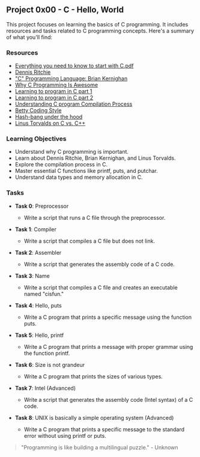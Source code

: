 ## Project 0x00 - C - Hello, World

This project focuses on learning the basics of C programming. It includes resources and tasks related to C programming concepts. Here's a summary of what you'll find:

### Resources

- [Everything you need to know to start with C.pdf](https://s3.amazonaws.com/alx-intranet.hbtn.io/uploads/misc/2022/4/e0ccf91eec6b977a9e00ed384dc285df9c2772e3.pdf?X-Amz-Algorithm=AWS4-HMAC-SHA256&X-Amz-Credential=AKIARDDGGGOUSBVO6H7D%2F20230907%2Fus-east-1%2Fs3%2Faws4_request&X-Amz-Date=20230907T233502Z&X-Amz-Expires=86400&X-Amz-SignedHeaders=host&X-Amz-Signature=bf1511bed84613a02854db1e5fb71370066d8db088a676a05eaaa6cd51bc33be)
- [Dennis Ritchie](https://en.wikipedia.org/wiki/Dennis_Ritchie)
- ["C" Programming Language: Brian Kernighan](https://www.youtube.com/watch?v=de2Hsvxaf8M)
- [Why C Programming Is Awesome](https://www.youtube.com/watch?v=smGalmxPVYc)
- [Learning to program in C part 1](https://www.youtube.com/watch?v=rk2fK2IIiiQ)
- [Learning to program in C part 2](https://www.youtube.com/watch?v=FwpP_MsZWnU)
- [Understanding C program Compilation Process](https://www.youtube.com/watch?v=VDslRumKvRA)
- [Betty Coding Style](https://github.com/alx-tools/Betty/wiki)
- [Hash-bang under the hood](https://twitter.com/unix_byte/status/1024147947393495040?s=21)
- [Linus Torvalds on C vs. C++](https://harmful.cat-v.org/software/c++/linus)

### Learning Objectives

- Understand why C programming is important.
- Learn about Dennis Ritchie, Brian Kernighan, and Linus Torvalds.
- Explore the compilation process in C.
- Master essential C functions like printf, puts, and putchar.
- Understand data types and memory allocation in C.

### Tasks

- **Task 0**: Preprocessor
  - Write a script that runs a C file through the preprocessor.

- **Task 1**: Compiler
  - Write a script that compiles a C file but does not link.

- **Task 2**: Assembler
  - Write a script that generates the assembly code of a C code.

- **Task 3**: Name
  - Write a script that compiles a C file and creates an executable named "cisfun."

- **Task 4**: Hello, puts
  - Write a C program that prints a specific message using the function puts.

- **Task 5**: Hello, printf
  - Write a C program that prints a message with proper grammar using the function printf.

- **Task 6**: Size is not grandeur
  - Write a C program that prints the sizes of various types.

- **Task 7**: Intel (Advanced)
  - Write a script that generates the assembly code (Intel syntax) of a C code.

- **Task 8**: UNIX is basically a simple operating system (Advanced)
  - Write a C program that prints a specific message to the standard error without using printf or puts.

> "Programming is like building a multilingual puzzle." - Unknown

